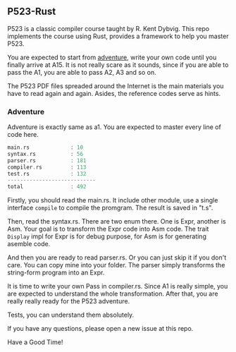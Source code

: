 ## P523-Rust


P523 is a classic compiler course taught by R. Kent Dybvig. This repo implements the course using Rust, provides a framework to help you master P523.

You are expected to start from [adventure](./adventure), write your own code until you finally arrive at A15. It is not really scare as it sounds, since if you are able to pass the A1, you are able to pass A2, A3 and so on.

The P523 PDF files spreaded around the Internet is the main materials you have to read again and again. Asides, the reference codes serve as hints. 


### Adventure

Adventure is exactly same as a1. You are expected to master every line of code here.

```rs
main.rs             : 10
syntax.rs           : 56
parser.rs           : 181
compiler.rs         : 113
test.rs             : 132
----------------------------
total               : 492
```


Firstly, you should read the main.rs. It include other module, use a single interface `compile` to compile the promgram. The result is saved in "t.s".

Then, read the syntax.rs. There are two enum there. One is Expr, another is Asm. Your goal is to transform the Expr code into Asm code. The trait `Display` impl for Expr is for debug purpose, for Asm is for generating asemble code.

And then you are ready to read parser.rs. Or you can just skip it if you don't care. You can copy mine into your folder. The parser simply transforms the string-form program into an Expr.

It is time to write your own Pass in compiler.rs. Since A1 is really simple, you are expected to understand the whole transformation. After that, you are really really ready for the P523 adventure.

Tests, you can understand them absolutely.

If you have any questions, please open a new issue at this repo.

Have a Good Time!